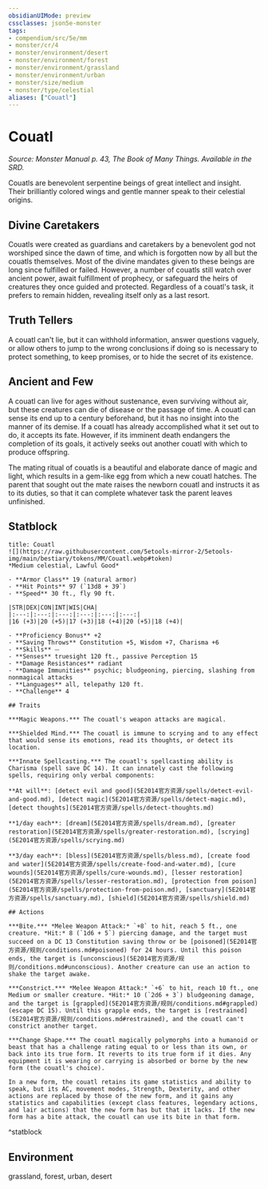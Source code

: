 ```yaml
---
obsidianUIMode: preview
cssclasses: json5e-monster
tags:
- compendium/src/5e/mm
- monster/cr/4
- monster/environment/desert
- monster/environment/forest
- monster/environment/grassland
- monster/environment/urban
- monster/size/medium
- monster/type/celestial
aliases: ["Couatl"]
---
```

# Couatl
*Source: Monster Manual p. 43, The Book of Many Things. Available in the SRD.*  

Couatls are benevolent serpentine beings of great intellect and insight. Their brilliantly colored wings and gentle manner speak to their celestial origins.

## Divine Caretakers

Couatls were created as guardians and caretakers by a benevolent god not worshiped since the dawn of time, and which is forgotten now by all but the couatls themselves. Most of the divine mandates given to these beings are long since fulfilled or failed. However, a number of couatls still watch over ancient power, await fulfillment of prophecy, or safeguard the heirs of creatures they once guided and protected. Regardless of a couatl's task, it prefers to remain hidden, revealing itself only as a last resort.

## Truth Tellers

A couatl can't lie, but it can withhold information, answer questions vaguely, or allow others to jump to the wrong conclusions if doing so is necessary to protect something, to keep promises, or to hide the secret of its existence.

## Ancient and Few

A couatl can live for ages without sustenance, even surviving without air, but these creatures can die of disease or the passage of time. A couatl can sense its end up to a century beforehand, but it has no insight into the manner of its demise. If a couatl has already accomplished what it set out to do, it accepts its fate. However, if its imminent death endangers the completion of its goals, it actively seeks out another couatl with which to produce offspring.

The mating ritual of couatls is a beautiful and elaborate dance of magic and light, which results in a gem-like egg from which a new couatl hatches. The parent that sought out the mate raises the newborn couatl and instructs it as to its duties, so that it can complete whatever task the parent leaves unfinished.

## Statblock

```ad-statblock
title: Couatl
![](https://raw.githubusercontent.com/5etools-mirror-2/5etools-img/main/bestiary/tokens/MM/Couatl.webp#token)
*Medium celestial, Lawful Good*

- **Armor Class** 19 (natural armor)
- **Hit Points** 97 (`13d8 + 39`)
- **Speed** 30 ft., fly 90 ft.

|STR|DEX|CON|INT|WIS|CHA|
|:---:|:---:|:---:|:---:|:---:|:---:|
|16 (+3)|20 (+5)|17 (+3)|18 (+4)|20 (+5)|18 (+4)|

- **Proficiency Bonus** +2
- **Saving Throws** Constitution +5, Wisdom +7, Charisma +6
- **Skills** ⏤
- **Senses** truesight 120 ft., passive Perception 15
- **Damage Resistances** radiant
- **Damage Immunities** psychic; bludgeoning, piercing, slashing from nonmagical attacks
- **Languages** all, telepathy 120 ft.
- **Challenge** 4

## Traits

***Magic Weapons.*** The couatl's weapon attacks are magical.

***Shielded Mind.*** The couatl is immune to scrying and to any effect that would sense its emotions, read its thoughts, or detect its location.

***Innate Spellcasting.*** The couatl's spellcasting ability is Charisma (spell save DC 14). It can innately cast the following spells, requiring only verbal components:

**At will**: [detect evil and good](5E2014官方资源/spells/detect-evil-and-good.md), [detect magic](5E2014官方资源/spells/detect-magic.md), [detect thoughts](5E2014官方资源/spells/detect-thoughts.md)

**1/day each**: [dream](5E2014官方资源/spells/dream.md), [greater restoration](5E2014官方资源/spells/greater-restoration.md), [scrying](5E2014官方资源/spells/scrying.md)

**3/day each**: [bless](5E2014官方资源/spells/bless.md), [create food and water](5E2014官方资源/spells/create-food-and-water.md), [cure wounds](5E2014官方资源/spells/cure-wounds.md), [lesser restoration](5E2014官方资源/spells/lesser-restoration.md), [protection from poison](5E2014官方资源/spells/protection-from-poison.md), [sanctuary](5E2014官方资源/spells/sanctuary.md), [shield](5E2014官方资源/spells/shield.md)

## Actions

***Bite.*** *Melee Weapon Attack:* `+8` to hit, reach 5 ft., one creature. *Hit:* 8 (`1d6 + 5`) piercing damage, and the target must succeed on a DC 13 Constitution saving throw or be [poisoned](5E2014官方资源/规则/conditions.md#poisoned) for 24 hours. Until this poison ends, the target is [unconscious](5E2014官方资源/规则/conditions.md#unconscious). Another creature can use an action to shake the target awake.

***Constrict.*** *Melee Weapon Attack:* `+6` to hit, reach 10 ft., one Medium or smaller creature. *Hit:* 10 (`2d6 + 3`) bludgeoning damage, and the target is [grappled](5E2014官方资源/规则/conditions.md#grappled) (escape DC 15). Until this grapple ends, the target is [restrained](5E2014官方资源/规则/conditions.md#restrained), and the couatl can't constrict another target.

***Change Shape.*** The couatl magically polymorphs into a humanoid or beast that has a challenge rating equal to or less than its own, or back into its true form. It reverts to its true form if it dies. Any equipment it is wearing or carrying is absorbed or borne by the new form (the couatl's choice).

In a new form, the couatl retains its game statistics and ability to speak, but its AC, movement modes, Strength, Dexterity, and other actions are replaced by those of the new form, and it gains any statistics and capabilities (except class features, legendary actions, and lair actions) that the new form has but that it lacks. If the new form has a bite attack, the couatl can use its bite in that form.
```
^statblock

## Environment

grassland, forest, urban, desert